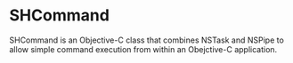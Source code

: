 SHCommand
=========

SHCommand is an Objective-C class that combines NSTask and NSPipe to allow simple command execution from within an Obejctive-C application.
